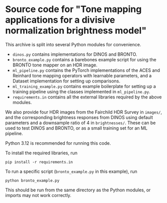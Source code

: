 # Source code for "Tone mapping applications for a divisive normalization brightness model"

This archive is split into several Python modules for convenience.
- `dinos.py` contains implementations for DINOS and BRONTO.
- `bronto_example.py` contains a barebones example script for using the BRONTO tone mapper on an HDR image.
- `ml_pipeline.py` contains the PyTorch implementations of the ACES and Reinhard tone mapping operators with learnable parameters, and a Dataset implementation for setting up comparisons.
- `ml_training_example.py` contains example boilerplate for setting up a training pipeline using the classes implemented in `ml_pipeline.py`.
- `requirements.in` contains all the external libraries required by the above modules.

We also provide four HDR images from the Fairchild HDR Survey in `images/`, and the corresponding brightness responses from DINOS using default parameters and a downsample ratio of 4 in `brightnesses/`.
These can be used to test DINOS and BRONTO, or as a small training set for an ML pipeline.

Python 3.12 is recommended for running this code.

To install the required libraries, run
```
pip install -r requirements.in
```

To run a specific script (`bronto_example.py` in this example), run
```
python bronto_example.py
```
This should be run from the same directory as the Python modules, or imports may not work correctly.
